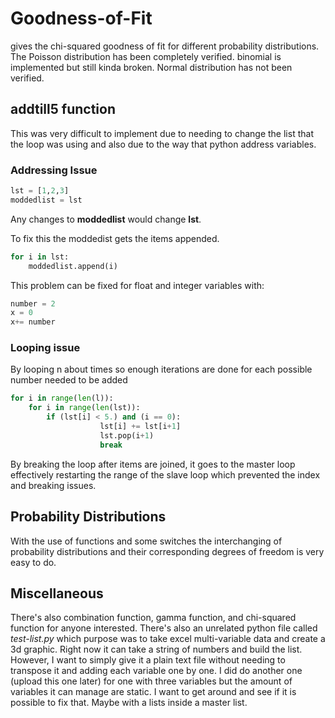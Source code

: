 # Goodness-of-Fit
gives the chi-squared goodness of fit for different probability distributions. The Poisson distribution has been completely verified. binomial is implemented but still kinda broken. Normal distribution has not been verified. 


## addtill5 function

This was very difficult to implement due to needing to change the list that the loop was using and also due to the way that python address variables. 

### Addressing Issue

```Python
lst = [1,2,3]
moddedlist = lst
```

Any changes to **moddedlist** would change **lst**.

To fix this the moddedist gets the items appended. 

```Python
for i in lst:
    moddedlist.append(i)
```

This problem can be fixed for float and integer variables with:

```Python
number = 2
x = 0
x+= number
```

### Looping issue

By looping n about times so enough iterations are done for each possible number needed to be added

```Python
for i in range(len(l)):
    for i in range(len(lst)):
        if (lst[i] < 5.) and (i == 0):
                    lst[i] += lst[i+1]
                    lst.pop(i+1)
                    break
```

By breaking the loop after items are joined, it goes to the master loop effectively restarting the range of the slave loop which prevented the index and breaking issues.

## Probability Distributions

With the use of functions and some switches the interchanging of probability distributions and their corresponding degrees of freedom is very easy to do.

## Miscellaneous

There's also combination function, gamma function, and chi-squared function for anyone interested. There's also an unrelated python file called *test-list.py* which purpose was to take excel multi-variable data and create a 3d graphic. Right now it can take a string of numbers and build the list. However, I want to simply give it a plain text file without needing to transpose it and adding each variable one by one. I did do another one (upload this one later) for one with three variables but the amount of variables it can manage are static. I want to get around and see if it is possible to fix that. Maybe with a lists inside a master list.